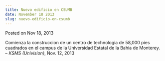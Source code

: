 ```yaml
---
title: Nuevo edificio en CSUMB
date: November 18 2013
slug: nuevo-edificio-en-csumb
---
```





<span class="date">Posted on Nov 18, 2013    </span>
<p>Comienza la construccion de un centro de technologia de 58,000
pies cuadrados en el campus de la Universidad Estatal de la Bahia
de Monterey.<br>
&#x2013; <em>KSMS (Univision)</em>, Nov. 12, 2013</br></p>





